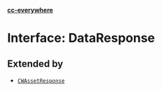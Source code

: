 [**cc-everywhere**](../../../../../index.md)

<HorizontalLine />

# Interface: DataResponse

## Extended by

- [`CWAssetResponse`](cw-asset-response.md)
